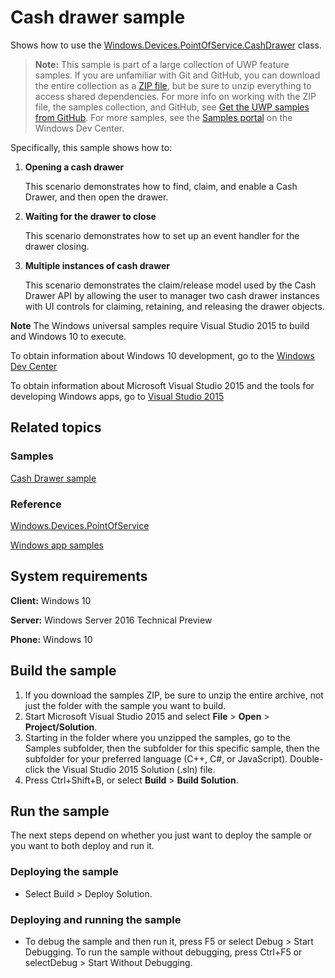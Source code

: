 <!---
  category: DevicesSensorsAndPower
  samplefwlink: http://go.microsoft.com/fwlink/p/?LinkId=620015
--->

# Cash drawer sample

Shows how to use the [Windows.Devices.PointOfService.CashDrawer](https://msdn.microsoft.com/library/windows/apps/windows.devices.pointofservice.cashdrawer.aspx) class.

> **Note:** This sample is part of a large collection of UWP feature samples. 
> If you are unfamiliar with Git and GitHub, you can download the entire collection as a 
> [ZIP file](https://github.com/Microsoft/Windows-universal-samples/archive/master.zip), but be 
> sure to unzip everything to access shared dependencies. For more info on working with the ZIP file, 
> the samples collection, and GitHub, see [Get the UWP samples from GitHub](https://aka.ms/ovu2uq). 
> For more samples, see the [Samples portal](https://aka.ms/winsamples) on the Windows Dev Center. 

Specifically, this sample shows how to:

1.  **Opening a cash drawer**

    This scenario demonstrates how to find, claim, and enable a Cash Drawer, and then open the drawer.

2.  **Waiting for the drawer to close**

    This scenario demonstrates how to set up an event handler for the drawer closing.

3.  **Multiple instances of cash drawer**

    This scenario demonstrates the claim/release model used by the Cash Drawer API by allowing the user to manager two cash drawer instances with UI controls for claiming, retaining, and releasing the drawer objects.


**Note** The Windows universal samples require Visual Studio 2015 to build and Windows 10 to execute.
 
To obtain information about Windows 10 development, go to the [Windows Dev Center](http://go.microsoft.com/fwlink/?LinkID=532421)

To obtain information about Microsoft Visual Studio 2015 and the tools for developing Windows apps, go to [Visual Studio 2015](http://go.microsoft.com/fwlink/?LinkID=532422)

## Related topics

### Samples

[Cash Drawer sample](/Samples/CashDrawer)

### Reference

[Windows.Devices.PointOfService](http://msdn.microsoft.com/library/windows/apps/dn298071)

[Windows app samples](http://go.microsoft.com/fwlink/p/?LinkID=227694)

## System requirements

**Client:** Windows 10

**Server:** Windows Server 2016 Technical Preview

**Phone:** Windows 10

## Build the sample

1. If you download the samples ZIP, be sure to unzip the entire archive, not just the folder with the sample you want to build. 
2. Start Microsoft Visual Studio 2015 and select **File** \> **Open** \> **Project/Solution**.
3. Starting in the folder where you unzipped the samples, go to the Samples subfolder, then the subfolder for this specific sample, then the subfolder for your preferred language (C++, C#, or JavaScript). Double-click the Visual Studio 2015 Solution (.sln) file.
4. Press Ctrl+Shift+B, or select **Build** \> **Build Solution**.

## Run the sample

The next steps depend on whether you just want to deploy the sample or you want to both deploy and run it.

### Deploying the sample

- Select Build > Deploy Solution. 

### Deploying and running the sample

- To debug the sample and then run it, press F5 or select Debug >  Start Debugging. To run the sample without debugging, press Ctrl+F5 or selectDebug > Start Without Debugging. 
